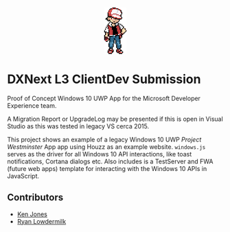 <p align="center"><img src="img/red.png"></p>

# DXNext L3 ClientDev Submission
Proof of Concept Windows 10 UWP App for the Microsoft Developer Experience team.

A Migration Report or UpgradeLog may be presented if this is open in Visual Studio as this was tested in legacy VS cerca 2015.

This project shows an example of a legacy Windows 10 UWP *Project Westminster* App app using Houzz as an example website. `windows.js` serves as the driver for all Windows 10 API interactions, like toast notifications, Cortana dialogs etc. Also includes is a TestServer and FWA (future web apps) template for interacting with the Windows 10 APIs in JavaScript.

## Contributors
* [Ken Jones](https://www.linkedin.com/in/kenjon13)
* [Ryan Lowdermilk](https://github.com/ryanlowdermilk)
